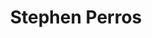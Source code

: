 ---
title: Stephen Perros
position: Undergraduate Researcher
layout: default
contact:
publications: 
image: /images/user-icon.svg
group: undergrad
year-start: 2006
year-end: 2007
present-position: Medical school
---